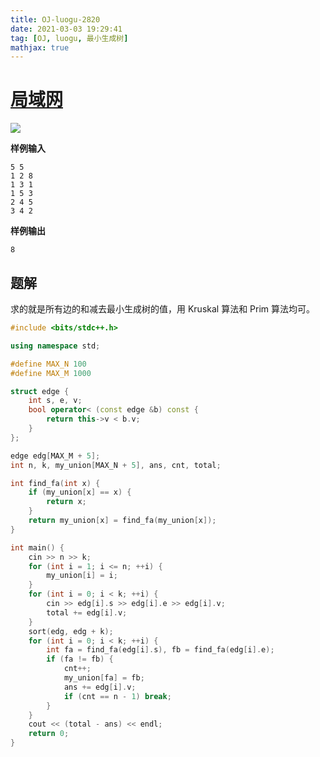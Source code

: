 ```yaml
---
title: OJ-luogu-2820
date: 2021-03-03 19:29:41
tag: [OJ, luogu, 最小生成树]
mathjax: true
---
```




# [局域网](https://www.luogu.com.cn/problem/P2820)

![](https://hauk-blog.oss-cn-hangzhou.aliyuncs.com/blogimage-20210303201902638.png)

**样例输入**

```
5 5
1 2 8
1 3 1
1 5 3
2 4 5
3 4 2
```

**样例输出**

```
8
```

## 题解

求的就是所有边的和减去最小生成树的值，用 Kruskal 算法和 Prim 算法均可。

```cpp
#include <bits/stdc++.h>

using namespace std;

#define MAX_N 100
#define MAX_M 1000

struct edge {
    int s, e, v;
    bool operator< (const edge &b) const {
        return this->v < b.v;
    }
};

edge edg[MAX_M + 5];
int n, k, my_union[MAX_N + 5], ans, cnt, total;

int find_fa(int x) {
    if (my_union[x] == x) {
        return x;
    }
    return my_union[x] = find_fa(my_union[x]);
}

int main() {
    cin >> n >> k;
    for (int i = 1; i <= n; ++i) {
        my_union[i] = i;
    }
    for (int i = 0; i < k; ++i) {
        cin >> edg[i].s >> edg[i].e >> edg[i].v;
        total += edg[i].v;
    }
    sort(edg, edg + k);
    for (int i = 0; i < k; ++i) {
        int fa = find_fa(edg[i].s), fb = find_fa(edg[i].e);
        if (fa != fb) {
            cnt++;
            my_union[fa] = fb;
            ans += edg[i].v;
            if (cnt == n - 1) break;
        }
    }
    cout << (total - ans) << endl;
    return 0;
}
```

